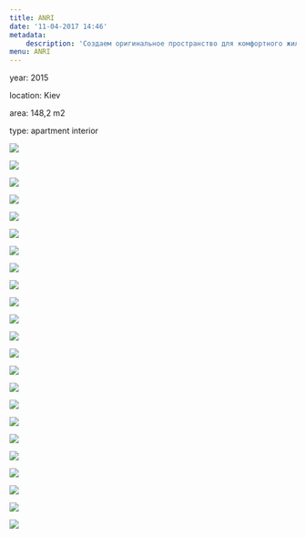 ```yaml
---
title: ANRI
date: '11-04-2017 14:46'
metadata:
    description: 'Создаем оригинальное пространство для комфортного жилья. Индивидуальный подход к каждому клиенту.'
menu: ANRI
---
```


<div class="project-description">
<p>year: 2015</p>
<p>location: Kiev</p>
<p>area: 148,2 m2</p>
<p>type: apartment interior</p>
</div>

<div class="clearfix"></div>
<div id="project-images" class="owl-carousel owl-theme" markdown="1">
    
![](ANRI_G_View02.jpg)
    
![](ANRI_G_View03.jpg)
    
![](ANRI_G_View04.jpg)
    
![](ANRI_G_View05.jpg)
    
![](ANRI_G_View06.jpg)
    
![](ANRI_G_View08.jpg)
    
![](ANRI_SP_View01.jpg)
    
![](ANRI_SP_View03.jpg)
    
![](ANRI_SP_View07.jpg)
    
![](ANRI_SP_View09.jpg)
    
![](ANRI_SP_View10.jpg)
    
![](ANRI_SP_View11.jpg)
    
![](ANRI_SP_View12.jpg)
    
![](ANRI_DE_%281%29.jpg)
    
![](ANRI_DE_%282%29.jpg)
    
![](ANRI_DE_%283%29.jpg)
    
![](ANRI_DE_%284%29.jpg)
    
![](ANRI_DE_%285%29.jpg)
    
![](ANRI_DS_%281%29.jpg)
    
![](ANRI_DS_%282%29.jpg)
    
![](ANRI_DS_%283%29.jpg)
    
![](ANRI_DS_%284%29.jpg)
    
![](ANRI_DS_%285%29.jpg)

</div>
